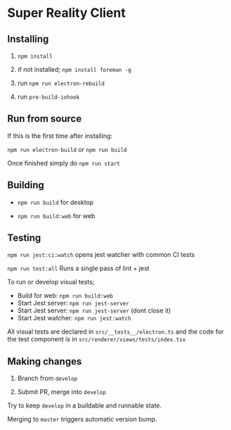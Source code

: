 # Super Reality Client

## Installing

1. `npm install`

2. if not installed; `npm install foreman -g`

3. run `npm run electron-rebuild`

4. run `pre-build-iohook`


## Run from source

If this is the first time after installing:

`npm run electron-build` or `npm run build`

Once finished simply do `npm run start`


## Building

- `npm run build` for desktop

- `npm run build:web` for web


## Testing

`npm run jest:ci:watch` opens jest watcher with common CI tests

`npm run test:all` Runs a single pass of lint + jest

To run or develop visual tests;

- Build for web: `npm run build:web`
- Start Jest server: `npm run jest-server`
- Start Jest server: `npm run jest-server` (dont close it)
- Start Jest watcher: `npm run jest:watch`

All visual tests are declared in `src/__tests__/electron.ts` and the code for the test component is in `src/renderer/views/tests/index.tsx`


## Making changes

1. Branch from `develop`

2. Submit PR, merge into `develop`

Try to keep `develop` in a buildable and runnable state.

Merging to `master` triggers automatic version bump.
